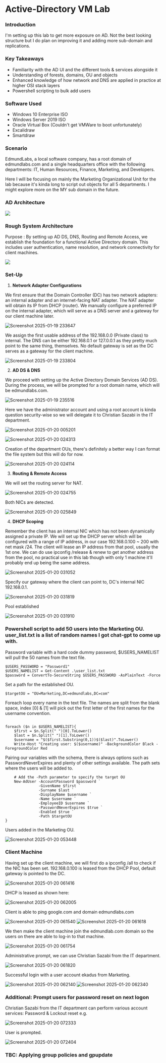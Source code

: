 # Active-Directory VM Lab

### Introduction

I'm setting up this lab to get more exposure on AD. Not the best looking structure but I do plan on improving it and adding more sub-domain and replications.

### Key Takeaways

* Familiarity with the AD UI and the different tools & services alongside it 
* Understanding of forests, domains, OU and objects
* Enhanced knowledge of how network and DNS are applied in practice at higher OSI stack layers
* Powershell scripting to bulk add users

### Software Used

* Windows 10 Enterprise ISO
* Windows Server 2019 ISO
* Oracle Virtual Box (Couldn't get VMWare to boot unfortunately)
* Excalidraw
* Smartdraw
  
### Scenario

EdmundLabs, a local software company, has a root domain of edmundlabs.com and a single headquarters office with the following departments: IT, Human Resources, Finance, Marketing, and Developers. 

Here I will be focusing on mainly the Marketing Organizational Unit for the lab because it's kinda long to script out objects for all 5 departments. I might explore more on the MY sub domain in the future.

### AD Architecture

<img src="https://github.com/user-attachments/assets/af02b852-865a-4d07-97e4-68eb7e2ac16e" img/>

### Rough System Architecture 

Purpose : By setting up AD DS, DNS, Routing and Remote Access, we establish the foundation for a functional Active Directory domain. This includes user authentication, name resolution, and network connectivity for client machines.


 <img src="https://github.com/user-attachments/assets/614e7ca4-9387-42bd-8ff5-219d110798c8" />


### Set-Up

1. **Network Adapter Configurations**

We first ensure that the Domain Controller (DC) has two network adapters: an internal adapter and an internet-facing NAT adapter. The NAT adapter will obtain its IP from DHCP (router). We manually configure a preferred IP on the internal adapter, which will serve as a DNS server and a gateway for our client machine later.

![Screenshot 2025-01-19 233647](https://github.com/user-attachments/assets/d2e2ec6b-c288-4877-8e06-60c9a764a651)

We assign the first usable address of the 192.168.0.0 (Private class) to internal. The DNS can be either 192.168.0.1 or 127.0.0.1 as they pretty much point to the same thing, themselves. No default gateway is set as the DC serves as a gateway for the client machine.

![Screenshot 2025-01-19 233804](https://github.com/user-attachments/assets/f53eb775-7956-47eb-9caa-d9aebb715b5a)


    
   
2. **AD DS & DNS**

We proceed with setting up the Active Directory Domain Services (AD DS). During the process, we will be prompted for a root domain name, which will be edmundlabs.com.

![Screenshot 2025-01-19 235516](https://github.com/user-attachments/assets/b81e32d2-d21b-4afd-9e9b-a7343c64e89b)

Here we have the administrator account and using a root account is kinda question security-wise so we will delegate it to Christian Sazabi in the IT department.

![Screenshot 2025-01-20 005201](https://github.com/user-attachments/assets/099dfd28-bd5d-4d53-8add-e2136fc1fb78)

![Screenshot 2025-01-20 024313](https://github.com/user-attachments/assets/c5425dea-c1bf-4713-8a8d-30071da14bfc)


Creation of the department OUs, there's definitely a better way I can format the file system but this will do for now.

![Screenshot 2025-01-20 024114](https://github.com/user-attachments/assets/141ea377-57c4-4d57-b576-21fa15c5944c)




3. **Routing & Remote Access**

We will set the routing server for NAT.

![Screenshot 2025-01-20 024755](https://github.com/user-attachments/assets/69876c18-f46a-4883-8a78-0b1909730be5)

Both NICs are detected.

![Screenshot 2025-01-20 025849](https://github.com/user-attachments/assets/3ea935ef-4ba3-4446-af36-22fde0c4ea33)
   
4. **DHCP Scoping**

Remember the client has an internal NIC which has not been dynamically assigned a private IP. We will set up the DHCP server which will be configured with a range of IP address, in our case 192.168.0.100 ~ 200 with net mask /24. The client will lease an IP address from that pool, usually the 1st one. We can do use ipconfig /release & renew to get another address from the pool, no practical use in this lab though with only 1 machine it'll probably end up being the same address.

![Screenshot 2025-01-20 031052](https://github.com/user-attachments/assets/40877f14-4f0f-4c47-8065-4050449a1c7f)

Specify our gateway where the client can point to, DC's internal NIC 192.168.0.1.

![Screenshot 2025-01-20 031819](https://github.com/user-attachments/assets/6a04dbd7-a703-4f93-9619-a2619a6c1b3c)

Pool established

![Screenshot 2025-01-20 031910](https://github.com/user-attachments/assets/9a8f47a4-ded6-47b8-8e21-f3fa08929f79)


### Powershell script to add 50 users into the Marketing OU. user_list.txt is a list of random names I got chat-gpt to come up with.

Password variable with a hard code dummy password, $USERS_NAMELIST will pull the 50 names from the text file.
```
$USERS_PASSWORD = "Password1"
$USERS_NAMELIST = Get-Content .\user_list.txt
$password = ConvertTo-SecureString $USERS_PASSWORD -AsPlainText -Force

```
Set a path for the established OU.
```
$targetOU = "OU=Marketing,DC=edmundlabs,DC=com"

```

Foreach loop every name in the text file. The names are split from the blank space, index [0] & [1] will pick out the first letter of the first names for the username convention.
```

foreach ($n in $USERS_NAMELIST){
    $first = $n.Split(" ")[0].ToLower()
    $last = $n.Split(" ")[1].ToLower()
    $username = "$($first.Substring(0,1))$($last)".ToLower()
    Write-Host "Creating user: $($username)" -BackgroundColor Black -ForegroundColor Red
```
Pairing our variables with the schema, there is always options such as PasswordNeverExpires and plenty of other settings available. The path sets where the users will be added to.
```
    # Add the -Path parameter to specify the target OU
    New-AdUser -AccountPassword $password `
               -GivenName $first `
               -Surname $last `
               -DisplayName $username `
               -Name $username `
               -EmployeeID $username `
               -PasswordNeverExpires $true `
               -Enabled $true `
               -Path $targetOU 
}
```
Users added in the Marketing OU.

![Screenshot 2025-01-20 053448](https://github.com/user-attachments/assets/42586bc0-2c46-40df-9b6b-716182c15dc8)

### Client Machine

Having set up the client machine, we will first do a ipconfig /all to check if the NIC has been set. 192.168.0.100 is leased from the DHCP Pool, default gateway is pointed to the DC.

![Screenshot 2025-01-20 061416](https://github.com/user-attachments/assets/acf8d7bf-bbca-472b-936d-eed89c4fff33)

DHCP is leased as shown here:

![Screenshot 2025-01-20 062005](https://github.com/user-attachments/assets/f5039b12-6fe0-4856-afcd-b3c9542342c1)


Client is able to ping google.com and domain edmundlabs.com

![Screenshot 2025-01-20 061540](https://github.com/user-attachments/assets/abd46f9f-5122-4919-b321-465e4e6554b0)
![Screenshot 2025-01-20 061618](https://github.com/user-attachments/assets/2ab9be33-0392-4a42-b8a0-f6f1e77afdc3)

We then make the client machine join the edmundlab.com domain so the users on there are able to log-in to that machine.

![Screenshot 2025-01-20 061754](https://github.com/user-attachments/assets/828ed033-f2ac-445b-986a-130101d47c86)

Administrative prompt, we can use Christian Sazabi from the IT department.

![Screenshot 2025-01-20 061820](https://github.com/user-attachments/assets/3334cddf-d8a5-4dd6-8f30-a209286185f3)

Successful login with a user account ekadus from Marketing.

![Screenshot 2025-01-20 062140](https://github.com/user-attachments/assets/2c2e17fb-63b4-491d-b4b4-9be1e0d3ec32)
![Screenshot 2025-01-20 062340](https://github.com/user-attachments/assets/429c2a30-ac58-446f-b8ce-d82cfa14d970)

### Additional: Prompt users for password reset on next logon 

Christian Sazabi from the IT department can perform various account services: Password & Lockout reset e.g.

![Screenshot 2025-01-20 072333](https://github.com/user-attachments/assets/33beb658-a93a-44b9-809f-5135f25e9276)

User is prompted.

![Screenshot 2025-01-20 072404](https://github.com/user-attachments/assets/53084841-9cff-438b-8498-3ee247e3d1be)


### TBC: Applying group policies and gpupdate



